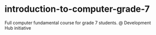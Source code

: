 # introduction-to-computer-grade-7
Full computer fundamental course for grade 7 students. @ Development Hub initiative
